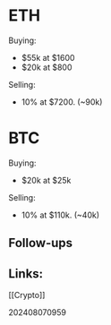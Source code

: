 

# ETH
Buying:
- $55k at  $1600
- $20k at    $800

Selling:
- 10% at $7200. (~90k)


# BTC
Buying:
- $20k at $25k

Selling: 
- 10%  at $110k. (~40k)


## Follow-ups


## Links: 
[[Crypto]]


202408070959
